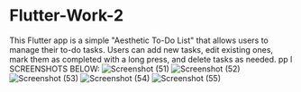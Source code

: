 # Flutter-Work-2
This Flutter app is a simple "Aesthetic To-Do List" that allows users to manage their to-do tasks. Users can add new tasks, edit existing ones, mark them as completed with a long press, and delete tasks as needed. pp l
SCREENSHOTS BELOW:
![Screenshot (51)](https://github.com/samolubukun/Flutter-Work-2/assets/137217836/2dfc10fa-d621-4204-a578-97c2d2ca1727)
![Screenshot (52)](https://github.com/samolubukun/Flutter-Work-2/assets/137217836/3fb00d11-74d7-4c91-a1f9-ddc025eef1ca)
![Screenshot (53)](https://github.com/samolubukun/Flutter-Work-2/assets/137217836/b8e41eaf-bf69-44a0-a564-34ea7a692ed7)
![Screenshot (54)](https://github.com/samolubukun/Flutter-Work-2/assets/137217836/4e4a74e8-f46d-4edf-8e2e-247895bfee27)
![Screenshot (55)](https://github.com/samolubukun/Flutter-Work-2/assets/137217836/006fc46d-2652-4bdb-bd61-359d634641d4)

